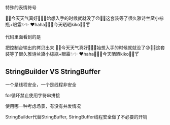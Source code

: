特殊的表情符号

🔆🔆今天天气真好🔆🔆💃始想入手的时候就就没了😞️🎈️🎈️这套装等了很久雅诗兰黛小棕瓶+眼霜✨️✨️ ❤️haha🍉🍊🍎今天晒晒kiko🍵🍻🍸

代码里面看到的是

把控制台输出的拷贝出来
🔆🔆今天天气真好🔆🔆💃始想入手的时候就就没了😞️🎈️🎈️这套装等了很久雅诗兰黛小棕瓶+眼霜✨️✨️ ❤️haha🍉🍊🍎今天晒晒kiko🍵🍻🍸


## StringBuilder VS StringBuffer

一个是线程安全，一个是线程非安全

for循环禁止使用字符串拼接

使用哪一种考虑场景，有没有并发情况

StringBuilder代替StringBuffer, StringBuffer线程安全做了不必要的开销